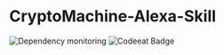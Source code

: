 # CryptoMachine-Alexa-Skill

![Dependency monitoring](https://gemnasium.com/badges/github.com/mim-Armand/CryptoMachine-Alexa-Skill.svg)
![Codeeat Badge](https://codebeat.co/badges/f02c74b1-94ce-401e-bea4-1dd01ba240b2)